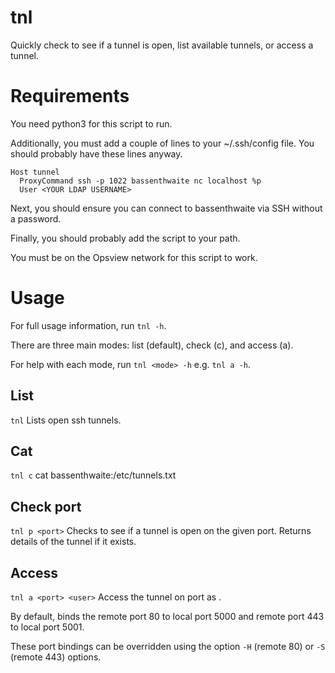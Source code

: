 # tnl
Quickly check to see if a tunnel is open, list available tunnels, or access a tunnel.

# Requirements
You need python3 for this script to run.

Additionally, you must add a couple of lines to your ~/.ssh/config file.
You should probably have these lines anyway.

```
Host tunnel
  ProxyCommand ssh -p 1022 bassenthwaite nc localhost %p
  User <YOUR LDAP USERNAME>
```

Next, you should ensure you can connect to bassenthwaite via SSH without a password.

Finally, you should probably add the script to your path.

You must be on the Opsview network for this script to work.

# Usage
For full usage information, run `tnl -h`.

There are three main modes: list (default), check (c), and access (a).

For help with each mode, run `tnl <mode> -h` e.g. `tnl a -h`.

## List
`tnl`
Lists open ssh tunnels.

## Cat
`tnl c`
cat bassenthwaite:/etc/tunnels.txt

## Check port
`tnl p <port>`
Checks to see if a tunnel is open on the given port.
Returns details of the tunnel if it exists.

## Access
`tnl a <port> <user>`
Access the tunnel on port <port> as <user>.

By default, binds the remote port 80 to local port 5000 and remote port 443 to local port 5001.

These port bindings can be overridden using the option `-H` (remote 80) or `-S` (remote 443) options.
